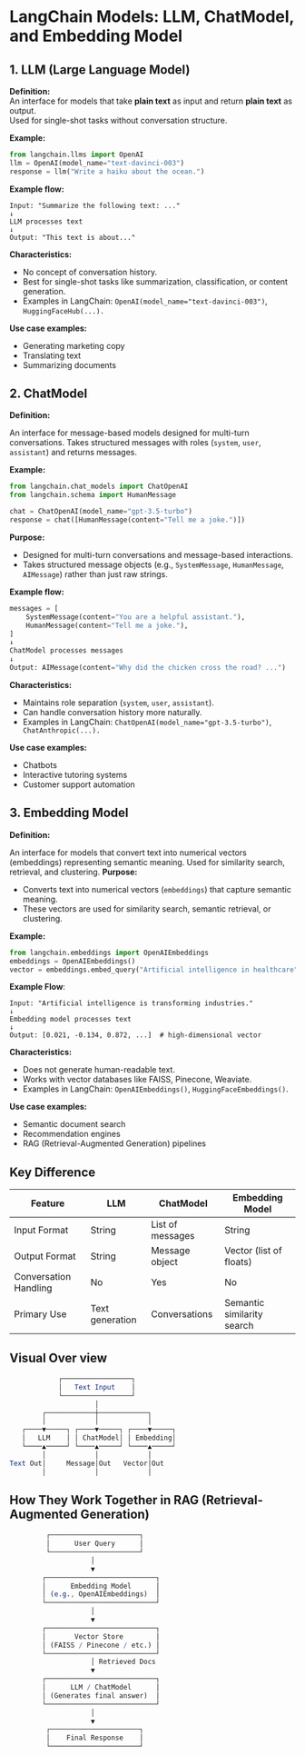 # LangChain Models: LLM, ChatModel, and Embedding Model

## 1. LLM (Large Language Model)
**Definition:**  
An interface for models that take **plain text** as input and return **plain text** as output.  
Used for single-shot tasks without conversation structure.

**Example:**
```python
from langchain.llms import OpenAI
llm = OpenAI(model_name="text-davinci-003")
response = llm("Write a haiku about the ocean.")
```
**Example flow:**
```vbnet
Input: "Summarize the following text: ..."
↓
LLM processes text
↓
Output: "This text is about..."
```
**Characteristics:**
* No concept of conversation history.
* Best for single-shot tasks like summarization, classification, or content generation.
* Examples in LangChain: ```OpenAI(model_name="text-davinci-003")```, ```HuggingFaceHub(...).```

**Use case examples:**
* Generating marketing copy
* Translating text
* Summarizing documents

## 2. ChatModel
**Definition:**

An interface for message-based models designed for multi-turn conversations.
Takes structured messages with roles (```system```, ```user```, ```assistant```) and returns messages.

**Example:**
```python
from langchain.chat_models import ChatOpenAI
from langchain.schema import HumanMessage

chat = ChatOpenAI(model_name="gpt-3.5-turbo")
response = chat([HumanMessage(content="Tell me a joke.")])
```
**Purpose:**
* Designed for multi-turn conversations and message-based interactions.
* Takes structured message objects (e.g., ```SystemMessage```, ```HumanMessage```, ```AIMessage```) rather than just raw strings.

**Example flow:**
```python
messages = [
    SystemMessage(content="You are a helpful assistant."),
    HumanMessage(content="Tell me a joke."),
]
↓
ChatModel processes messages
↓
Output: AIMessage(content="Why did the chicken cross the road? ...")

```
**Characteristics:**
* Maintains role separation (```system```, ```user```, ```assistant```).
* Can handle conversation history more naturally.
* Examples in LangChain: ```ChatOpenAI(model_name="gpt-3.5-turbo")```,``` ChatAnthropic(...).```

**Use case examples:**
* Chatbots
* Interactive tutoring systems
* Customer support automation

## 3. Embedding Model
**Definition:**

An interface for models that convert text into numerical vectors (embeddings) representing semantic meaning.
Used for similarity search, retrieval, and clustering.
**Purpose:**
* Converts text into numerical vectors (```embeddings```) that capture semantic meaning.
* These vectors are used for similarity search, semantic retrieval, or clustering.

**Example:**
```python
from langchain.embeddings import OpenAIEmbeddings
embeddings = OpenAIEmbeddings()
vector = embeddings.embed_query("Artificial intelligence in healthcare")
```
**Example Flow**:
```vbnet
Input: "Artificial intelligence is transforming industries."
↓
Embedding model processes text
↓
Output: [0.021, -0.134, 0.872, ...]  # high-dimensional vector

```
**Characteristics:**
* Does not generate human-readable text.
* Works with vector databases like FAISS, Pinecone, Weaviate.
* Examples in LangChain: ```OpenAIEmbeddings()```, ```HuggingFaceEmbeddings()```.

**Use case examples:**
* Semantic document search
* Recommendation engines
* RAG (Retrieval-Augmented Generation) pipelines

## Key Difference
| Feature               | LLM             | ChatModel        | Embedding Model            |
| --------------------- | --------------- | ---------------- | -------------------------- |
| Input Format          | String          | List of messages | String                     |
| Output Format         | String          | Message object   | Vector (list of floats)    |
| Conversation Handling | No              | Yes              | No                         |
| Primary Use           | Text generation | Conversations    | Semantic similarity search |

## Visual Over view
```mathematica
            ┌─────────────────┐
            │   Text Input    │
            └─────────────────┘
                     │
        ┌────────────┼────────────┐
        │            │            │
   ┌────▼─────┐ ┌────▼─────┐ ┌────▼─────┐
   │   LLM    │ │ ChatModel│ │ Embedding│
   └────▲─────┘ └────▲─────┘ └────▲─────┘
        │            │            │
Text Out│     Message│Out   Vector│Out
        │            │            │
```
## How They Work Together in RAG (Retrieval-Augmented Generation)
```mathematica
         ┌──────────────────────┐
         │      User Query      │
         └──────────────────────┘
                    │
                    ▼
        ┌───────────────────────────┐
        │      Embedding Model      │
        │ (e.g., OpenAIEmbeddings)  │
        └───────────────────────────┘
                    │
                    ▼
        ┌───────────────────────────┐
        │       Vector Store        │
        │ (FAISS / Pinecone / etc.) │
        └───────────────────────────┘
                    │ Retrieved Docs
                    ▼
        ┌───────────────────────────┐
        │      LLM / ChatModel      │
        │ (Generates final answer)  │
        └───────────────────────────┘
                    │
                    ▼
         ┌──────────────────────┐
         │    Final Response    │
         └──────────────────────┘
```